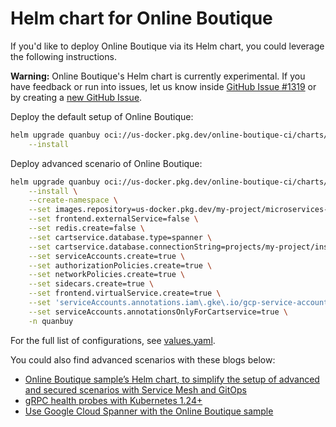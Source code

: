 # Helm chart for Online Boutique

If you'd like to deploy Online Boutique via its Helm chart, you could leverage the following instructions.

**Warning:** Online Boutique's Helm chart is currently experimental. If you have feedback or run into issues, let us know inside [GitHub Issue #1319](https://github.com/GoogleCloudPlatform/microservices-demo/issues/1319) or by creating a [new GitHub Issue](https://github.com/GoogleCloudPlatform/microservices-demo/issues/new/choose).

Deploy the default setup of Online Boutique:
```sh
helm upgrade quanbuy oci://us-docker.pkg.dev/online-boutique-ci/charts/quanbuy \
    --install
```

Deploy advanced scenario of Online Boutique:
```sh
helm upgrade quanbuy oci://us-docker.pkg.dev/online-boutique-ci/charts/quanbuy \
    --install \
    --create-namespace \
    --set images.repository=us-docker.pkg.dev/my-project/microservices-demo \
    --set frontend.externalService=false \
    --set redis.create=false \
    --set cartservice.database.type=spanner \
    --set cartservice.database.connectionString=projects/my-project/instances/quanbuy/databases/carts \
    --set serviceAccounts.create=true \
    --set authorizationPolicies.create=true \
    --set networkPolicies.create=true \
    --set sidecars.create=true \
    --set frontend.virtualService.create=true \
    --set 'serviceAccounts.annotations.iam\.gke\.io/gcp-service-account=spanner-db-user@my-project.iam.gserviceaccount.com' \
    --set serviceAccounts.annotationsOnlyForCartservice=true \
    -n quanbuy
```

For the full list of configurations, see [values.yaml](./values.yaml).

You could also find advanced scenarios with these blogs below:
- [Online Boutique sample’s Helm chart, to simplify the setup of advanced and secured scenarios with Service Mesh and GitOps](https://medium.com/google-cloud/246119e46d53)
- [gRPC health probes with Kubernetes 1.24+](https://medium.com/google-cloud/b5bd26253a4c)
- [Use Google Cloud Spanner with the Online Boutique sample](https://medium.com/google-cloud/f7248e077339)